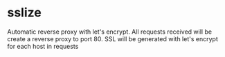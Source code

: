 # sslize
Automatic reverse proxy with let's encrypt. All requests received will be create a reverse proxy to port 80. SSL will be generated with let's encrypt for each host in requests
